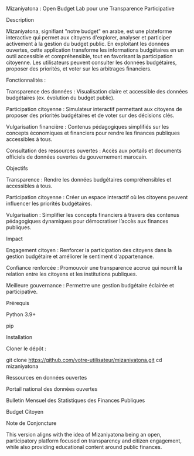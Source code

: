 Mizaniyatona : Open Budget Lab pour une Transparence Participative

Description

Mizaniyatona, signifiant "notre budget" en arabe, est une plateforme interactive qui permet aux citoyens d'explorer, analyser et participer activement à la gestion du budget public. En exploitant les données ouvertes, cette application transforme les informations budgétaires en un outil accessible et compréhensible, tout en favorisant la participation citoyenne. Les utilisateurs peuvent consulter les données budgétaires, proposer des priorités, et voter sur les arbitrages financiers.

Fonctionnalités :

Transparence des données : Visualisation claire et accessible des données budgétaires (ex. évolution du budget public).

Participation citoyenne : Simulateur interactif permettant aux citoyens de proposer des priorités budgétaires et de voter sur des décisions clés.

Vulgarisation financière : Contenus pédagogiques simplifiés sur les concepts économiques et financiers pour rendre les finances publiques accessibles à tous.

Consultation des ressources ouvertes : Accès aux portails et documents officiels de données ouvertes du gouvernement marocain.

Objectifs

Transparence : Rendre les données budgétaires compréhensibles et accessibles à tous.

Participation citoyenne : Créer un espace interactif où les citoyens peuvent influencer les priorités budgétaires.

Vulgarisation : Simplifier les concepts financiers à travers des contenus pédagogiques dynamiques pour démocratiser l’accès aux finances publiques.

Impact

Engagement citoyen : Renforcer la participation des citoyens dans la gestion budgétaire et améliorer le sentiment d'appartenance.

Confiance renforcée : Promouvoir une transparence accrue qui nourrit la relation entre les citoyens et les institutions publiques.

Meilleure gouvernance : Permettre une gestion budgétaire éclairée et participative.

Prérequis

Python 3.9+

pip

Installation

Cloner le dépôt :

git clone https://github.com/votre-utilisateur/mizaniyatona.git
cd mizaniyatona

Ressources en données ouvertes

Portail national des données ouvertes

Bulletin Mensuel des Statistiques des Finances Publiques

Budget Citoyen

Note de Conjoncture

This version aligns with the idea of Mizaniyatona being an open, participatory platform focused on transparency and citizen engagement, while also providing educational content around public finances.
